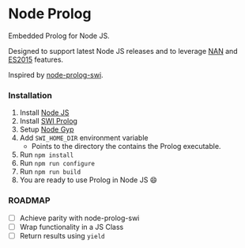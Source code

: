 # Node Prolog

Embedded Prolog for Node JS.

Designed to support latest Node JS releases and to leverage [NAN]() and [ES2015]() features.

Inspired by [node-prolog-swi](https://github.com/kloni/node-prolog-swi).

### Installation
1. Install [Node JS](https://nodejs.org/en/download/)
2. Install [SWI Prolog](http://www.swi-prolog.org/Download.html)
3. Setup [Node Gyp](https://github.com/nodejs/node-gyp#installation)
4. Add `SWI_HOME_DIR` environment variable
    * Points to the directory the contains the Prolog executable.
5. Run `npm install`
6. Run `npm run configure`
7. Run `npm run build`
8. You are ready to use Prolog in Node JS :smile:

### ROADMAP
- [ ] Achieve parity with node-prolog-swi
- [ ] Wrap functionality in a JS Class
- [ ] Return results using `yield`
